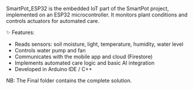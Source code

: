 
SmartPot_ESP32 is the embedded IoT part of the SmartPot project, implemented on an ESP32 microcontroller.
It monitors plant conditions and controls actuators for automated care.

✨ Features:

- Reads sensors: soil moisture, light, temperature, humidity, water level
- Controls water pump and fan
- Communicates with the mobile app and cloud (Firestore)
- Implements automated care logic and basic AI integration
- Developed in Arduino IDE / C++

NB: The Final folder contains the complete solution.
